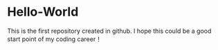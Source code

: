 # Hello-World
This is the first repository created in github. I hope this could be a good start point of my coding career！
